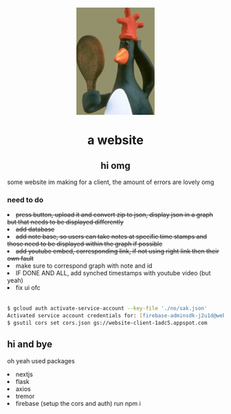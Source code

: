 <p align="center">
  <img src=
  "/public/123.jpg" height="250">
    <h1 align="center">a website</h1>
</p>

<h2 align="center">hi omg</h2>
<p>some website im making for a client, the amount of errors are lovely omg </p>
<h3>need to do </h3>
<li> <del> press button, upload it and convert zip to json, display json in a graph but that needs to be displayed differently </del></li>
<li> <del> add database </del> </li>
<li> <del> add note base, so users can take notes at specific time stamps and those need to be displayed within the graph if possible </del> </li>
<li><del> add youtube embed, corresponding link, if not using right link then their own fault </del> </li>
<li> make sure to correspond graph with note and id</li>
<li> IF DONE AND ALL, add synched timestamps with youtube video (but yeah)</li>
<li> fix ui ofc </li>
<br/>

```zsh
$ gcloud auth activate-service-account --key-file './no/sak.json'
Activated service account credentials for: [firebase-adminsdk-j2u1d@website-client-1adc5.iam.gserviceaccount.com]
$ gsutil cors set cors.json gs://website-client-1adc5.appspot.com
```

## hi and bye
oh yeah used packages
<li> nextjs
<li> flask
<li> axios
<li> tremor
<li> firebase (setup the cors and auth)
run npm i